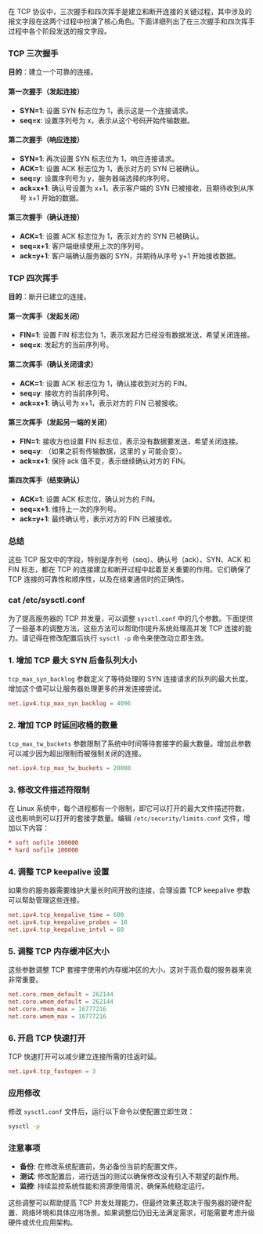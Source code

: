 在 TCP 协议中，三次握手和四次挥手是建立和断开连接的关键过程，其中涉及的报文字段在这两个过程中扮演了核心角色。下面详细列出了在三次握手和四次挥手过程中各个阶段发送的报文字段。

### TCP 三次握手

**目的**：建立一个可靠的连接。

#### 第一次握手（发起连接）
- **SYN=1**: 设置 SYN 标志位为 1，表示这是一个连接请求。
- **seq=x**: 设置序列号为 x，表示从这个号码开始传输数据。

#### 第二次握手（响应连接）
- **SYN=1**: 再次设置 SYN 标志位为 1，响应连接请求。
- **ACK=1**: 设置 ACK 标志位为 1，表示对方的 SYN 已被确认。
- **seq=y**: 设置序列号为 y，服务器端选择的序列号。
- **ack=x+1**: 确认号设置为 x+1，表示客户端的 SYN 已被接收，且期待收到从序号 x+1 开始的数据。

#### 第三次握手（确认连接）
- **ACK=1**: 设置 ACK 标志位为 1，表示对方的 SYN 已被确认。
- **seq=x+1**: 客户端继续使用上次的序列号。
- **ack=y+1**: 客户端确认服务器的 SYN，并期待从序号 y+1 开始接收数据。

### TCP 四次挥手

**目的**：断开已建立的连接。

#### 第一次挥手（发起关闭）
- **FIN=1**: 设置 FIN 标志位为 1，表示发起方已经没有数据发送，希望关闭连接。
- **seq=x**: 发起方的当前序列号。

#### 第二次挥手（确认关闭请求）
- **ACK=1**: 设置 ACK 标志位为 1，确认接收到对方的 FIN。
- **seq=y**: 接收方的当前序列号。
- **ack=x+1**: 确认号为 x+1，表示对方的 FIN 已被接收。

#### 第三次挥手（发起另一端的关闭）
- **FIN=1**: 接收方也设置 FIN 标志位，表示没有数据要发送，希望关闭连接。
- **seq=y**: （如果之前有传输数据，这里的 y 可能会变）。
- **ack=x+1**: 保持 ack 值不变，表示继续确认对方的 FIN。

#### 第四次挥手（结束确认）
- **ACK=1**: 设置 ACK 标志位，确认对方的 FIN。
- **seq=x+1**: 维持上一次的序列号。
- **ack=y+1**: 最终确认号，表示对方的 FIN 已被接收。

### 总结
这些 TCP 报文中的字段，特别是序列号（seq）、确认号（ack）、SYN、ACK 和 FIN 标志，都在 TCP 的连接建立和断开过程中起着至关重要的作用。它们确保了 TCP 连接的可靠性和顺序性，以及在结束通信时的正确性。





### cat /etc/sysctl.conf

为了提高服务器的 TCP 并发量，可以调整 `sysctl.conf` 中的几个参数。下面提供了一些基本的调整方法，这些方法可以帮助你提升系统处理高并发 TCP 连接的能力。请记得在修改配置后执行 `sysctl -p` 命令来使改动立即生效。

### 1. 增加 TCP 最大 SYN 后备队列大小
`tcp_max_syn_backlog` 参数定义了等待处理的 SYN 连接请求的队列的最大长度。增加这个值可以让服务器处理更多的并发连接尝试。

```conf
net.ipv4.tcp_max_syn_backlog = 4096
```

### 2. 增加 TCP 时延回收桶的数量
`tcp_max_tw_buckets` 参数限制了系统中时间等待套接字的最大数量。增加此参数可以减少因为超出限制而被强制关闭的连接。

```conf
net.ipv4.tcp_max_tw_buckets = 20000
```

### 3. 修改文件描述符限制
在 Linux 系统中，每个进程都有一个限制，即它可以打开的最大文件描述符数，这也影响到可以打开的套接字数量。编辑 `/etc/security/limits.conf` 文件，增加以下内容：

```conf
* soft nofile 100000
* hard nofile 100000
```

### 4. 调整 TCP keepalive 设置
如果你的服务器需要维护大量长时间开放的连接，合理设置 TCP keepalive 参数可以帮助管理这些连接。

```conf
net.ipv4.tcp_keepalive_time = 600
net.ipv4.tcp_keepalive_probes = 10
net.ipv4.tcp_keepalive_intvl = 60
```

### 5. 调整 TCP 内存缓冲区大小
这些参数调整 TCP 套接字使用的内存缓冲区的大小，这对于高负载的服务器来说非常重要。

```conf
net.core.rmem_default = 262144
net.core.wmem_default = 262144
net.core.rmem_max = 16777216
net.core.wmem_max = 16777216
```

### 6. 开启 TCP 快速打开
TCP 快速打开可以减少建立连接所需的往返时延。

```conf
net.ipv4.tcp_fastopen = 3
```

### 应用修改
修改 `sysctl.conf` 文件后，运行以下命令以使配置立即生效：

```bash
sysctl -p
```

### 注意事项
- **备份**: 在修改系统配置前，务必备份当前的配置文件。
- **测试**: 修改配置后，进行适当的测试以确保修改没有引入不期望的副作用。
- **监控**: 持续监控系统性能和资源使用情况，确保系统稳定运行。

这些调整可以帮助提高 TCP 并发处理能力，但最终效果还取决于服务器的硬件配置、网络环境和具体应用场景。如果调整后仍旧无法满足需求，可能需要考虑升级硬件或优化应用架构。